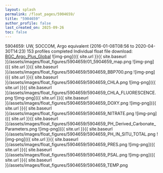 ```yaml
---
layout: splash
permalink: /float_pages/5904659/
title: "5904659"
author_profile: false
last_created_on: 2025-09-26
toc: false
---
```

 
5904659: UW, SOCCOM, Argo equivalent (2016-01-08T08:56 to 2020-04-30T14:23)
153 profiles completed
Individual float file download: [BGC_Argo_Plus_Global](https://ftp.soest.hawaii.edu/bgc_argo_plus/Individual_Floats/outliers_removed/5904659_Sprof_processed.nc)
![img-png]({{ site.url }}{{ site.baseurl }}/assets/images/float_figures/5904659/01_5904659_map.png
![img-png]({{ site.url }}{{ site.baseurl }}/assets/images/float_figures/5904659/5904659_BBP700.png
![img-png]({{ site.url }}{{ site.baseurl }}/assets/images/float_figures/5904659/5904659_CHLA.png
![img-png]({{ site.url }}{{ site.baseurl }}/assets/images/float_figures/5904659/5904659_CHLA_FLUORESCENCE.png
![img-png]({{ site.url }}{{ site.baseurl }}/assets/images/float_figures/5904659/5904659_DOXY.png
![img-png]({{ site.url }}{{ site.baseurl }}/assets/images/float_figures/5904659/5904659_NITRATE.png
![img-png]({{ site.url }}{{ site.baseurl }}/assets/images/float_figures/5904659/5904659_PH_Derived_Carbonate_Parameters.png
![img-png]({{ site.url }}{{ site.baseurl }}/assets/images/float_figures/5904659/5904659_PH_IN_SITU_TOTAL.png
![img-png]({{ site.url }}{{ site.baseurl }}/assets/images/float_figures/5904659/5904659_PRES.png
![img-png]({{ site.url }}{{ site.baseurl }}/assets/images/float_figures/5904659/5904659_PSAL.png
![img-png]({{ site.url }}{{ site.baseurl }}/assets/images/float_figures/5904659/5904659_TEMP.png
